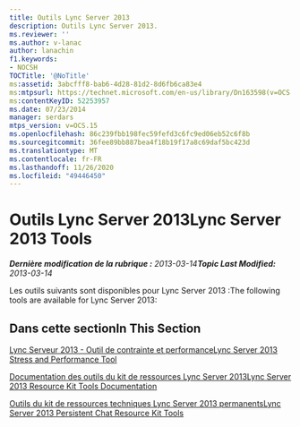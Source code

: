```yaml
---
title: Outils Lync Server 2013
description: Outils Lync Server 2013.
ms.reviewer: ''
ms.author: v-lanac
author: lanachin
f1.keywords:
- NOCSH
TOCTitle: '@NoTitle'
ms:assetid: 3abcfff8-bab6-4d28-81d2-8d6fb6ca83e4
ms:mtpsurl: https://technet.microsoft.com/en-us/library/Dn163598(v=OCS.15)
ms:contentKeyID: 52253957
ms.date: 07/23/2014
manager: serdars
mtps_version: v=OCS.15
ms.openlocfilehash: 86c239fbb198fec59fefd3c6fc9ed06eb52c6f8b
ms.sourcegitcommit: 36fee89bb887bea4f18b19f17a8c69daf5bc423d
ms.translationtype: MT
ms.contentlocale: fr-FR
ms.lasthandoff: 11/26/2020
ms.locfileid: "49446450"
---
```

# <a name="lync-server-2013-tools"></a><span data-ttu-id="ae055-103">Outils Lync Server 2013</span><span class="sxs-lookup"><span data-stu-id="ae055-103">Lync Server 2013 Tools</span></span>

<div data-xmlns="http://www.w3.org/1999/xhtml">

<div class="topic" data-xmlns="http://www.w3.org/1999/xhtml" data-msxsl="urn:schemas-microsoft-com:xslt" data-cs="https://msdn.microsoft.com/">

<div data-asp="https://msdn2.microsoft.com/asp">



</div>

<div id="mainSection">

<div id="mainBody"><span data-ttu-id="ae055-104">

<span> </span></span><span class="sxs-lookup"><span data-stu-id="ae055-104">

<span> </span></span></span>

<span data-ttu-id="ae055-105">_**Dernière modification de la rubrique :** 2013-03-14_</span><span class="sxs-lookup"><span data-stu-id="ae055-105">_**Topic Last Modified:** 2013-03-14_</span></span>

<span data-ttu-id="ae055-106">Les outils suivants sont disponibles pour Lync Server 2013 :</span><span class="sxs-lookup"><span data-stu-id="ae055-106">The following tools are available for Lync Server 2013:</span></span>

<div>

## <a name="in-this-section"></a><span data-ttu-id="ae055-107">Dans cette section</span><span class="sxs-lookup"><span data-stu-id="ae055-107">In This Section</span></span>

[<span data-ttu-id="ae055-108">Lync Serveur 2013 - Outil de contrainte et performance</span><span class="sxs-lookup"><span data-stu-id="ae055-108">Lync Server 2013 Stress and Performance Tool</span></span>](lync-server-2013-stress-and-performance-tool.md)

[<span data-ttu-id="ae055-109">Documentation des outils du kit de ressources Lync Server 2013</span><span class="sxs-lookup"><span data-stu-id="ae055-109">Lync Server 2013 Resource Kit Tools Documentation</span></span>](lync-server-2013-resource-kit-tools-documentation.md)

[<span data-ttu-id="ae055-110">Outils du kit de ressources techniques Lync Server 2013 permanents</span><span class="sxs-lookup"><span data-stu-id="ae055-110">Lync Server 2013 Persistent Chat Resource Kit Tools</span></span>](lync-server-2013-persistent-chat-resource-kit-tools.md)

<span data-ttu-id="ae055-111"></div>

</div>

<span> </span>

</div>

</div>

</span><span class="sxs-lookup"><span data-stu-id="ae055-111"></div>

</div>

<span> </span>

</div>

</div>

</span></span></div>


